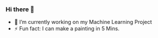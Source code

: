 ### Hi there 👋
- 🔭 I’m currently working on my Machine Learning Project
- ⚡ Fun fact: I can make a painting in 5 Mins.

